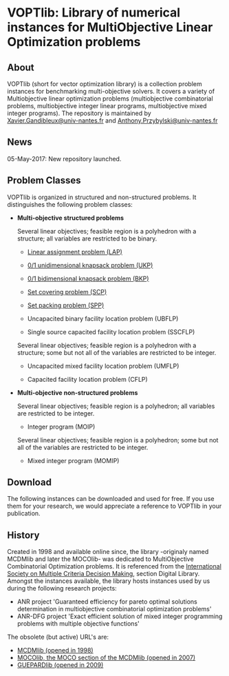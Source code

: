 # VOPTlib: Library of numerical instances for MultiObjective Linear Optimization problems
	
## About 
VOPTlib (short for vector optimization library) is a collection problem instances for benchmarking multi-objective solvers.
It covers a variety of Multiobjective linear optimization problems (multiobjective combinatorial problems, multiobjective integer linear programs, multiobjective mixed integer programs).
The repository is maintained by Xavier.Gandibleux@univ-nantes.fr and Anthony.Przybylski@univ-nantes.fr

## News
05-May-2017: New repository launched.
 

## Problem Classes
VOPTlib is organized in structured and non-structured problems.
It distinguishes the following problem classes:

+ **Multi-objective structured problems**

    Several linear objectives; feasible region is a polyhedron with a structure; all variables are restricted to be binary.

    - [Linear assignment problem (LAP)](LAP/readme.md) 

    - [0/1 unidimensional knapsack problem (UKP)](UKP/readme.md)     

    - [0/1 bidimensional knapsack problem (BKP)](BKP/readme.md)  
    
    - [Set covering problem (SCP)](SCP/readme.md)    
    
    - [Set packing problem (SPP)](SPP/readme.md)    
    
    - Uncapacited binary facility location problem (UBFLP) 
    
    - Single source capacited facility location problem (SSCFLP)
    
    Several linear objectives; feasible region is a polyhedron with a structure; some but not all of the variables are restricted to be integer.        

    - Uncapacited mixed facility location problem (UMFLP) 
    
    - Capacited facility location problem (CFLP)  


+ **Multi-objective non-structured problems**

    Several linear objectives; feasible region is a polyhedron; all variables are restricted to be integer.
    
    - Integer program (MOIP) 
    
    Several linear objectives; feasible region is a polyhedron; some but not all of the variables are restricted to be integer.

    - Mixed integer program (MOMIP)
    

## Download
The following instances can be downloaded and used for free. 
If you use them for your research, we would appreciate a reference to VOPTlib in your publication. 


## History
Created in 1998 and available online since, the library -originaly named MCDMlib and later the MOCOlib- was dedicated to MultiObjective Combinatorial Optimization problems. 
It is referenced from the [International Society on Multiple Criteria Decision Making](http://www.mcdmsociety.org/), section Digital Library.
Amongst the instances available, the library hosts instances used by us during the following research projects:
+ ANR project 'Guaranteed efficiency for pareto optimal solutions determination in multiobjective combinatorial optimization problems'
+ ANR-DFG project 'Exact efficient solution of mixed integer programming problems with multiple objective functions'

The obsolete (but active) URL's are:
+ [MCDMlib (opened in 1998)](http://web.archive.org/web/20061205225020/http://www.univ-valenciennes.fr:80/ROAD/MCDM/)
+ [MOCOlib, the MOCO section of the MCDMlib (opened in 2007)](http://xgandibleux.free.fr/MOCOlib/index.html)
+ [GUEPARDlib (opened in 2009)](http://guepard.lip6.fr/Main/GuepardLib)
